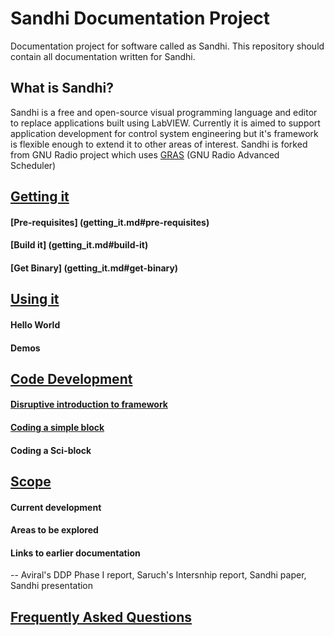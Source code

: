 Sandhi Documentation Project
====

Documentation project for software called as Sandhi.
This repository should contain all documentation written for Sandhi.

## What is Sandhi?
Sandhi is a free and open-source visual programming language and editor to replace applications built using LabVIEW. Currently it is aimed to support application development for control system engineering but it's framework is flexible enough to extend it to other areas of interest. Sandhi is forked from GNU Radio project which uses [GRAS](https://github.com/guruofquality/gras/wiki) (GNU Radio Advanced Scheduler)

## [Getting it](getting_it.md)
#### [Pre-requisites] (getting_it.md#pre-requisites)
#### [Build it] (getting_it.md#build-it)
#### [Get Binary] (getting_it.md#get-binary)

## [Using it](using_it.md)
#### Hello World
#### Demos

## [Code Development](code_devel.md)
#### [Disruptive introduction to framework](code_devel.md#disruptive-introduction-to-framework)
#### [Coding a simple block](code_devel.md#coding-a-simple-block)
#### Coding a Sci-block

## [Scope](scope.md)
#### Current development
#### Areas to be explored
#### Links to earlier documentation
-- Aviral's DDP Phase I report, Saruch's Intersnhip report, Sandhi paper, Sandhi presentation

## [Frequently Asked Questions](faqs.md)
